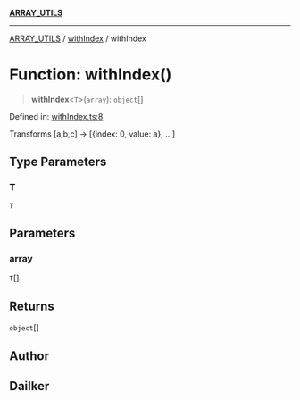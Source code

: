 [**ARRAY_UTILS**](../../README.md)

***

[ARRAY_UTILS](../../README.md) / [withIndex](../README.md) / withIndex

# Function: withIndex()

> **withIndex**\<`T`\>(`array`): `object`[]

Defined in: [withIndex.ts:8](https://github.com/dailker/everyutil/blob/c097f0fc92f833ed4a91824bfd902e8ca984c4de/src/array/withIndex.ts#L8)

Transforms [a,b,c] → [{index: 0, value: a}, ...]

## Type Parameters

### T

`T`

## Parameters

### array

`T`[]

## Returns

`object`[]

## Author

## Dailker
